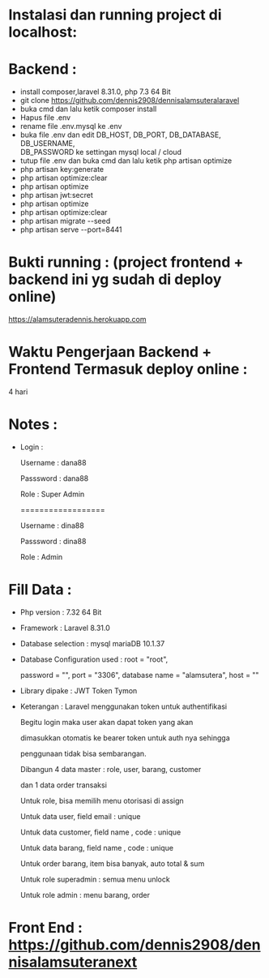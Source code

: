 # Instalasi dan running project di localhost:

# Backend : </br>

- install composer,laravel 8.31.0, php 7.3 64 Bit</br>
- git clone https://github.com/dennis2908/dennisalamsuteralaravel </br>
- buka cmd dan lalu ketik composer install </br>
- Hapus file .env <br>
- rename file .env.mysql ke .env<br>
- buka file .env dan edit DB_HOST, DB_PORT, DB_DATABASE, DB_USERNAME, </br>
   DB_PASSWORD ke settingan mysql local / cloud<br>
- tutup file .env dan buka cmd dan lalu ketik php artisan optimize</br>
- php artisan key:generate </br>
- php artisan optimize:clear</br>
- php artisan optimize</br>
- php artisan jwt:secret</br>
- php artisan optimize</br>
- php artisan optimize:clear</br>
- php artisan migrate --seed</br>
- php artisan serve --port=8441</br>

	
# Bukti running : (project frontend + backend ini yg sudah di deploy online)

  https://alamsuteradennis.herokuapp.com
  
# Waktu Pengerjaan Backend + Frontend Termasuk deploy online : </br>

  4 hari
  
# Notes :

  - Login : </br>
     
	Username : dana88 </br>
	
	Passsword : dana88 </br>
	
	Role : Super Admin </br>
	
	================== </br>
	
	Username : dina88 </br>
	
	Passsword : dina88 </br>
	
	Role : Admin </br>  
	
	
# Fill Data :

  - Php version : 7.32 64 Bit
     
  - Framework : Laravel 8.31.0 </br>
	
  - Database selection : mysql mariaDB 10.1.37 </br>
	
  - Database Configuration used : root = "root", </br> 
  
    password = "", port = "3306", database name = "alamsutera", host = "" </br>
	
  - Library dipake : JWT Token Tymon </br>	
  
  - Keterangan : Laravel menggunakan token untuk authentifikasi <br>
    
	Begitu login maka user akan dapat token yang akan </br>
	
	dimasukkan otomatis ke bearer token untuk auth nya sehingga </br>
	
	penggunaan tidak bisa sembarangan.</br>
	
	Dibangun 4 data master :  role, user, barang, customer </br>
	
	dan 1 data order transaksi </br>
	
	Untuk role, bisa memilih menu otorisasi di assign </br>
	
	Untuk data user, field email : unique <br>
	
	Untuk data customer, field name , code : unique <br>
	
	Untuk data barang, field name , code : unique <br>
	
	Untuk order barang, item bisa banyak, auto total & sum<br>
	
	Untuk role superadmin : semua menu unlock <br>
	
	Untuk role admin : menu barang, order <br>
	
	
# Front End : https://github.com/dennis2908/dennisalamsuteranext </br>	